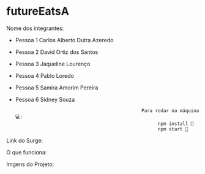 # futureEatsA

Nome dos integrantes: 
- Pessoa 1 Carlos Alberto Dutra Azeredo
- Pessoa 2  David Ortiz dos Santos
- Pessoa 3 Jaqueline Lourenço
- Pessoa 4 Pablo Loredo
- Pessoa 5 Samira Amorim Pereira
- Pessoa 6 Sidney Souza



                                                    Para rodar na máquina 💻:
                                                          npm install 📌
                                                          npm start 📌


Link do Surge:

O que funciona:

Imgens do Projeto:
